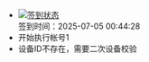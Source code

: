 - [![签到状态](https://github.com/womade/Cloud189-Actions/actions/workflows/main.yml/badge.svg?branch=main)](https://github.com/womade/Cloud189-Actions/actions/workflows/main.yml) <br> 签到时间：2025-07-05 00:44:28
- 开始执行帐号1
- 设备ID不存在，需要二次设备校验

